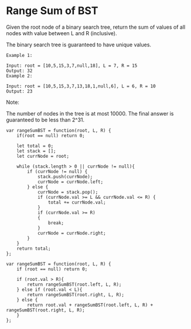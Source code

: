 # Range Sum of BST

Given the root node of a binary search tree, return the sum of values of all nodes with value between L and R (inclusive).

The binary search tree is guaranteed to have unique values.

```
Example 1:

Input: root = [10,5,15,3,7,null,18], L = 7, R = 15
Output: 32
Example 2:

Input: root = [10,5,15,3,7,13,18,1,null,6], L = 6, R = 10
Output: 23

```

Note:

The number of nodes in the tree is at most 10000.
The final answer is guaranteed to be less than 2^31.

```
var rangeSumBST = function(root, L, R) {
    if(root == null) return 0;

    let total = 0;
    let stack = [];
    let currNode = root;

    while (stack.length > 0 || currNode != null){
        if (currNode != null) {
            stack.push(currNode);
            currNode = currNode.left;
        } else {
            currNode = stack.pop();
            if (currNode.val >= L && currNode.val <= R) {
                total += currNode.val;
            }
            if (currNode.val >= R)
            {
                break;
            }
            currNode = currNode.right;
        }
    }
    return total;
};

var rangeSumBST = function(root, L, R) {
    if (root == null) return 0;

    if (root.val > R){
        return rangeSumBST(root.left, L, R);
    } else if (root.val < L){
        return rangeSumBST(root.right, L, R);
    } else {
        return root.val + rangeSumBST(root.left, L, R) + rangeSumBST(root.right, L, R);
    }
};
```
